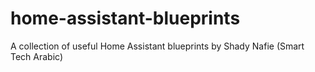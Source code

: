 # home-assistant-blueprints
 A collection of useful Home Assistant blueprints by Shady Nafie (Smart Tech Arabic)

